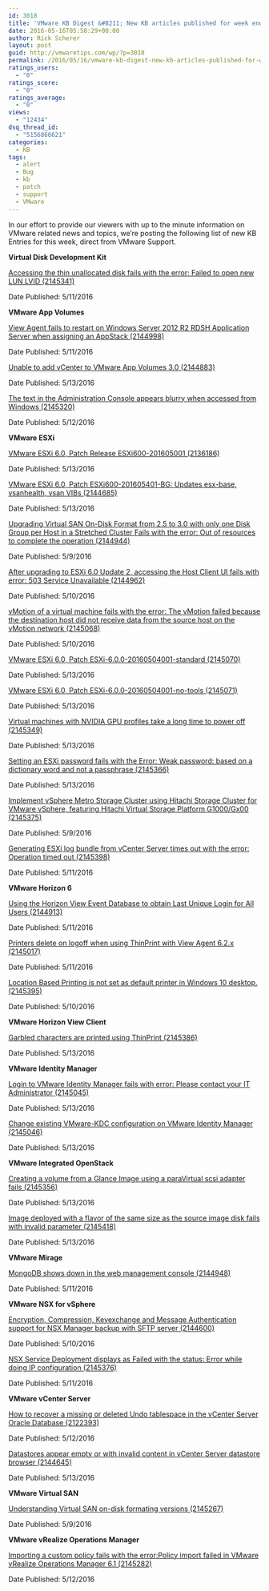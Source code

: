 ```yaml
---
id: 3018
title: 'VMware KB Digest &#8211; New KB articles published for week ending 5/14/16'
date: 2016-05-16T05:58:29+00:00
author: Rick Scherer
layout: post
guid: http://vmwaretips.com/wp/?p=3018
permalink: /2016/05/16/vmware-kb-digest-new-kb-articles-published-for-week-ending-51416/
ratings_users:
  - "0"
ratings_score:
  - "0"
ratings_average:
  - "0"
views:
  - "12434"
dsq_thread_id:
  - "5156866621"
categories:
  - KB
tags:
  - alert
  - Bug
  - kb
  - patch
  - support
  - VMware
---
```

In our effort to provide our viewers with up to the minute information on VMware related news and topics, we&#8217;re posting the following list of new KB Entries for this week, direct from VMware Support.

<!--more-->

**Virtual Disk Development Kit**
  
[Accessing the thin unallocated disk fails with the error: Failed to open new LUN LVID (2145341)](http://vmw.re/1shOgeh)
  
Date Published: 5/11/2016

**VMware App Volumes**
  
[View Agent fails to restart on Windows Server 2012 R2 RDSH Application Server when assigning an AppStack (2144998)](http://vmw.re/1sroBR6)
  
Date Published: 5/11/2016
  
[Unable to add vCenter to VMware App Volumes 3.0 (2144883)](http://vmw.re/1shOq5r)
  
Date Published: 5/13/2016
  
[The text in the Administration Console appears blurry when accessed from Windows (2145320)](http://vmw.re/1sromWj)
  
Date Published: 5/12/2016

**VMware ESXi**
  
[VMware ESXi 6.0, Patch Release ESXi600-201605001 (2136186)](http://vmw.re/1shOmTk)
  
Date Published: 5/13/2016
  
[VMware ESXi 6.0, Patch ESXi600-201605401-BG: Updates esx-base, vsanhealth, vsan VIBs (2144685)](http://vmw.re/1sroF3f)
  
Date Published: 5/13/2016
  
[Upgrading Virtual SAN On-Disk Format from 2.5 to 3.0 with only one Disk Group per Host in a Stretched Cluster Fails with the error: Out of resources to complete the operation (2144944)](http://vmw.re/1shOl1M)
  
Date Published: 5/9/2016
  
[After upgrading to ESXi 6.0 Update 2, accessing the Host Client UI fails with error: 503 Service Unavailable (2144962)](http://vmw.re/1sroogI)
  
Date Published: 5/10/2016
  
[vMotion of a virtual machine fails with the error: The vMotion failed because the destination host did not receive data from the source host on the vMotion network (2145068)](http://vmw.re/1shOp1n)
  
Date Published: 5/10/2016
  
[VMware ESXi 6.0, Patch ESXi-6.0.0-20160504001-standard (2145070)](http://vmw.re/1sroEwj)
  
Date Published: 5/13/2016
  
[VMware ESXi 6.0, Patch ESXi-6.0.0-20160504001-no-tools (2145071)](http://vmw.re/1shOphT)
  
Date Published: 5/13/2016
  
[Virtual machines with NVIDIA GPU profiles take a long time to power off (2145349)](http://vmw.re/1sroEwk)
  
Date Published: 5/13/2016
  
[Setting an ESXi password fails with the Error: Weak password: based on a dictionary word and not a passphrase (2145366)](http://vmw.re/1shOhz9)
  
Date Published: 5/13/2016
  
[Implement vSphere Metro Storage Cluster using Hitachi Storage Cluster for VMware vSphere, featuring Hitachi Virtual Storage Platform G1000/Gx00 (2145375)](http://vmw.re/1sropBt)
  
Date Published: 5/9/2016
  
[Generating ESXi log bundle from vCenter Server times out with the error: Operation timed out (2145398)](http://vmw.re/1shOq5x)
  
Date Published: 5/11/2016

**VMware Horizon 6**
  
[Using the Horizon View Event Database to obtain Last Unique Login for All Users (2144913)](http://vmw.re/1sroEwl)
  
Date Published: 5/11/2016
  
[Printers delete on logoff when using ThinPrint with View Agent 6.2.x (2145017)](http://vmw.re/1shO8M0)
  
Date Published: 5/11/2016
  
[Location Based Printing is not set as default printer in Windows 10 desktop. (2145395)](http://vmw.re/1sroHbt)
  
Date Published: 5/10/2016

**VMware Horizon View Client**
  
[Garbled characters are printed using ThinPrint (2145386)](http://vmw.re/1shOhPs)
  
Date Published: 5/13/2016

**VMware Identity Manager**
  
[Login to VMware Identity Manager fails with error: Please contact your IT Administrator (2145045)](http://vmw.re/1sros0d)
  
Date Published: 5/13/2016
  
[Change existing VMware-KDC configuration on VMware Identity Manager (2145046)](http://vmw.re/1shOnH0)
  
Date Published: 5/13/2016

**VMware Integrated OpenStack**
  
[Creating a volume from a Glance Image using a paraVirtual scsi adapter fails (2145356)](http://vmw.re/1sroGEy)
  
Date Published: 5/13/2016
  
[Image deployed with a flavor of the same size as the source image disk fails with invalid parameter (2145418)](http://vmw.re/1shOphW)
  
Date Published: 5/13/2016

**VMware Mirage**
  
[MongoDB shows down in the web management console (2144948)](http://vmw.re/1sroC7O)
  
Date Published: 5/11/2016

**VMware NSX for vSphere**
  
[Encryption, Compression, Keyexchange and Message Authentication support for NSX Manager backup with SFTP server (2144600)](http://vmw.re/1shObHy)
  
Date Published: 5/10/2016
  
[NSX Service Deployment displays as Failed with the status: Error while doing IP configuration (2145376)](http://vmw.re/1sroJA3)
  
Date Published: 5/11/2016

**VMware vCenter Server**
  
[How to recover a missing or deleted Undo tablespace in the vCenter Server Oracle Database (2122393)](http://vmw.re/1shOkuy)
  
Date Published: 5/12/2016
  
[Datastores appear empty or with invalid content in vCenter Server datastore browser (2144645)](http://vmw.re/1sroJjI)
  
Date Published: 5/13/2016

**VMware Virtual SAN**
  
[Understanding Virtual SAN on-disk formating versions (2145267)](http://vmw.re/1shOulJ)
  
Date Published: 5/9/2016

**VMware vRealize Operations Manager**
  
[Importing a custom policy fails with the error:Policy import failed in VMware vRealize Operations Manager 6.1 (2145282)](http://vmw.re/1sroEMY)
  
Date Published: 5/12/2016